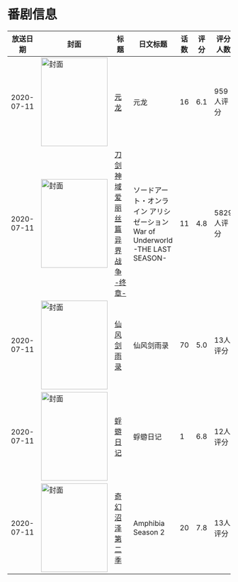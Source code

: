 # 番剧信息

|放送日期|封面|标题|日文标题|话数|评分|评分人数|
|---|---|---|---|---|---|---|
|2020-07-11|<img src="//lain.bgm.tv/pic/cover/c/75/f3/269546_99W0W.jpg" alt="封面" style="width:150px;height:200px;object-fit:cover;">|[元龙](https://bangumi.tv/subject/269546)|元龙|16|6.1|959人评分|
|2020-07-11|<img src="//lain.bgm.tv/pic/cover/c/21/a1/292238_u43yn.jpg" alt="封面" style="width:150px;height:200px;object-fit:cover;">|[刀剑神域 爱丽丝篇 异界战争 -终章-](https://bangumi.tv/subject/292238)|ソードアート・オンライン アリシゼーション War of Underworld -THE LAST SEASON-|11|4.8|5829人评分|
|2020-07-11|<img src="//lain.bgm.tv/pic/cover/c/e9/f3/308950_72UT0.jpg" alt="封面" style="width:150px;height:200px;object-fit:cover;">|[仙风剑雨录](https://bangumi.tv/subject/308950)|仙风剑雨录|70|5.0|13人评分|
|2020-07-11|<img src="//lain.bgm.tv/pic/cover/c/35/b5/325111_mhYzK.jpg" alt="封面" style="width:150px;height:200px;object-fit:cover;">|[蜉蝣日记](https://bangumi.tv/subject/325111)|蜉蝣日记|1|6.8|12人评分|
|2020-07-11|<img src="//lain.bgm.tv/pic/cover/c/0e/01/327207_71XKY.jpg" alt="封面" style="width:150px;height:200px;object-fit:cover;">|[奇幻沼泽 第二季](https://bangumi.tv/subject/327207)|Amphibia Season 2|20|7.8|13人评分|
